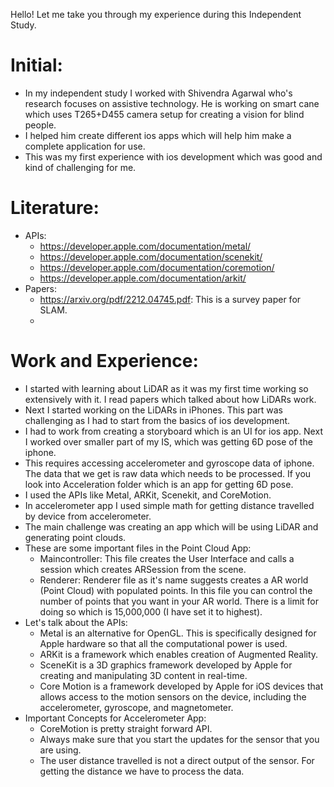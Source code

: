 Hello!
Let me take you through my experience during this Independent Study.

# Initial:
* In my independent study I worked with Shivendra Agarwal who's research focuses on assistive technology. He is working on
smart cane which uses T265+D455 camera setup for creating a vision for blind people.
* I helped him create different ios apps which will help him make a complete application for use.
* This was my first experience with ios development which was good and kind of challenging for me.

# Literature:
* APIs:
    * https://developer.apple.com/documentation/metal/
    * https://developer.apple.com/documentation/scenekit/
    * https://developer.apple.com/documentation/coremotion/
    * https://developer.apple.com/documentation/arkit/
* Papers: 
    * https://arxiv.org/pdf/2212.04745.pdf: This is a survey paper for SLAM.
    * 

# Work and Experience:
* I started with learning about LiDAR as it was my first time working so extensively with it. I read papers which talked about 
how LiDARs work. 
* Next I started working on the LiDARs in iPhones. This part was challenging as I had to start from the basics of ios development.
* I had to work from creating a storyboard which is an UI for ios app. Next I worked over smaller part of my IS, which was getting 
6D pose of the iphone.
* This requires accessing accelerometer and gyroscope data of iphone. The data that we get is raw data which needs to be processed.
If you look into Acceleration folder which is an app for getting 6D pose.
* I used the APIs like Metal, ARKit, Scenekit, and CoreMotion.
* In accelerometer app I used simple math for getting distance travelled by device from accelerometer.
* The main challenge was creating an app which will be using LiDAR and generating point clouds.
* These are some important files in the Point Cloud App:
    * Maincontroller: This file creates the User Interface and calls a session which creates ARSession from the scene.
    * Renderer: Renderer file as it's name suggests creates a AR world (Point Cloud) with populated points. In this file you can
    control the number of points that you want in your AR world. There is a limit for doing so which is 15,000,000 (I have set it to highest).
* Let's talk about the APIs:
    * Metal is an alternative for OpenGL. This is specifically designed for Apple hardware so that all the computational power is used.
    * ARKit is a framework which enables creation of Augmented Reality.
    * SceneKit is a 3D graphics framework developed by Apple for creating and manipulating 3D content in real-time.
    * Core Motion is a framework developed by Apple for iOS devices that allows access to the motion sensors on the device, including the accelerometer, gyroscope, and magnetometer. 
* Important Concepts for Accelerometer App:
    * CoreMotion is pretty straight forward API.
    * Always make sure that you start the updates for the sensor that you are using. 
    * The user distance travelled is not a direct output of the sensor. For getting the distance we have to process the data.
